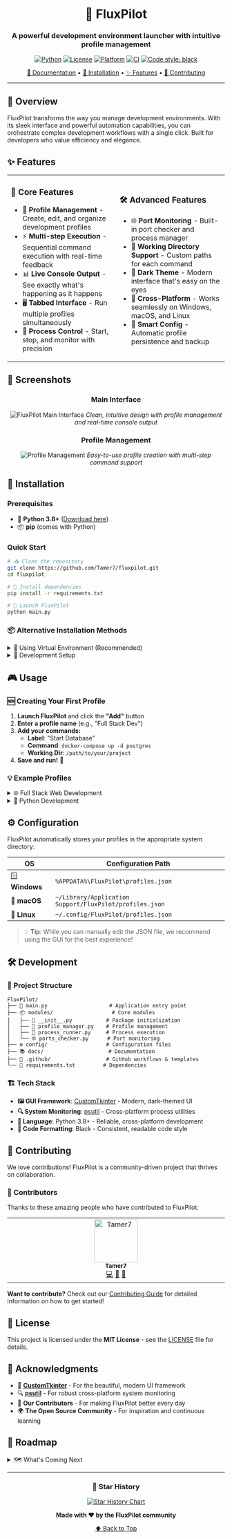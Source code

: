 <div align="center">

# 🚀 FluxPilot

### A powerful development environment launcher with intuitive profile management

[![Python](https://img.shields.io/badge/python-3.8+-blue.svg)](https://www.python.org/downloads/)
[![License](https://img.shields.io/badge/license-MIT-green.svg)](LICENSE)
[![Platform](https://img.shields.io/badge/platform-windows%20%7C%20macOS%20%7C%20linux-lightgrey.svg)](https://github.com/Tamer7/fluxpilot)
[![CI](https://github.com/Tamer7/fluxpilot/actions/workflows/ci.yml/badge.svg)](https://github.com/Tamer7/fluxpilot/actions/workflows/ci.yml)
[![Code style: black](https://img.shields.io/badge/code%20style-black-000000.svg)](https://github.com/psf/black)

[📖 Documentation](#-documentation) • [🚀 Installation](#-installation) • [✨ Features](#-features) • [🤝 Contributing](#-contributing)

---

</div>

## 📖 Overview

FluxPilot transforms the way you manage development environments. With its sleek interface and powerful automation capabilities, you can orchestrate complex development workflows with a single click. Built for developers who value efficiency and elegance.

## ✨ Features

<table>
<tr>
<td width="50%">

### 🎯 **Core Features**
- 📁 **Profile Management** - Create, edit, and organize development profiles
- ⚡ **Multi-step Execution** - Sequential command execution with real-time feedback  
- 📊 **Live Console Output** - See exactly what's happening as it happens
- 🖥️ **Tabbed Interface** - Run multiple profiles simultaneously
- 🔄 **Process Control** - Start, stop, and monitor with precision

</td>
<td width="50%">

### 🛠️ **Advanced Features**
- 🌐 **Port Monitoring** - Built-in port checker and process manager
- 📂 **Working Directory Support** - Custom paths for each command
- 🌙 **Dark Theme** - Modern interface that's easy on the eyes
- 🔧 **Cross-Platform** - Works seamlessly on Windows, macOS, and Linux
- 💾 **Smart Config** - Automatic profile persistence and backup

</td>
</tr>
</table>

## 📸 Screenshots

<div align="center">

### Main Interface
![FluxPilot Main Interface](https://via.placeholder.com/800x500/2D3748/FFFFFF?text=FluxPilot+Main+Interface)
*Clean, intuitive design with profile management and real-time console output*

### Profile Management
![Profile Management](https://via.placeholder.com/600x400/4A5568/FFFFFF?text=Profile+Management+Dialog)
*Easy-to-use profile creation with multi-step command support*

</div>

## 🚀 Installation

### Prerequisites
- 🐍 **Python 3.8+** ([Download here](https://www.python.org/downloads/))
- 📦 **pip** (comes with Python)

### Quick Start

```bash
# 📥 Clone the repository
git clone https://github.com/Tamer7/fluxpilot.git
cd fluxpilot

# 🔧 Install dependencies
pip install -r requirements.txt

# 🚀 Launch FluxPilot
python main.py
```

### 📦 Alternative Installation Methods

<details>
<summary>🔽 Using Virtual Environment (Recommended)</summary>

```bash
# Create virtual environment
python -m venv fluxpilot-env

# Activate it
# Windows:
fluxpilot-env\Scripts\activate
# macOS/Linux:
source fluxpilot-env/bin/activate

# Install and run
pip install -r requirements.txt
python main.py
```

</details>

<details>
<summary>🔽 Development Setup</summary>

```bash
# Clone and setup for development
git clone https://github.com/Tamer7/fluxpilot.git
cd fluxpilot

# Install with development dependencies
pip install -r requirements.txt
pip install pre-commit

# Setup pre-commit hooks
pre-commit install

# You're ready to contribute! 🎉
```

</details>

## 🎮 Usage

### 🆕 Creating Your First Profile

1. **Launch FluxPilot** and click the **"Add"** button
2. **Enter a profile name** (e.g., "Full Stack Dev")
3. **Add your commands:**
   - **Label**: "Start Database"
   - **Command**: `docker-compose up -d postgres`
   - **Working Dir**: `/path/to/your/project`
4. **Save and run!** 🎉

### 💡 Example Profiles

<details>
<summary>🌐 Full Stack Web Development</summary>

```yaml
Profile: "Full Stack Development"
Steps:
  1. Label: "Start Database"
     Command: docker-compose up -d postgres
     Working Dir: /path/to/project

  2. Label: "Start Backend API"  
     Command: npm run dev
     Working Dir: /path/to/project/backend

  3. Label: "Start Frontend"
     Command: npm start
     Working Dir: /path/to/project/frontend
```

</details>

<details>
<summary>🐍 Python Development</summary>

```yaml
Profile: "Python Development"
Steps:
  1. Label: "Activate Virtual Environment"
     Command: venv\Scripts\activate
     Working Dir: /path/to/project

  2. Label: "Start Django Server"
     Command: python manage.py runserver
     Working Dir: /path/to/project

  3. Label: "Start Celery Worker"
     Command: celery -A myproject worker -l info
     Working Dir: /path/to/project
```

</details>

## ⚙️ Configuration

FluxPilot automatically stores your profiles in the appropriate system directory:

| OS | Configuration Path |
|---|---|
| 🪟 **Windows** | `%APPDATA%\FluxPilot\profiles.json` |
| 🍎 **macOS** | `~/Library/Application Support/FluxPilot/profiles.json` |
| 🐧 **Linux** | `~/.config/FluxPilot/profiles.json` |

> 💡 **Tip**: While you can manually edit the JSON file, we recommend using the GUI for the best experience!

## 🛠️ Development

### 📁 Project Structure

```
FluxPilot/
├── 🚀 main.py                    # Application entry point
├── 📦 modules/                   # Core modules
│   ├── 📄 __init__.py           # Package initialization
│   ├── 👤 profile_manager.py    # Profile management
│   ├── 🔄 process_runner.py     # Process execution
│   └── 🌐 ports_checker.py      # Port monitoring
├── ⚙️ config/                   # Configuration files  
├── 📚 docs/                     # Documentation
├── 🧪 .github/                  # GitHub workflows & templates
└── 📄 requirements.txt         # Dependencies
```

### 🏗️ Tech Stack

- **🖼️ GUI Framework**: [CustomTkinter](https://github.com/TomSchimansky/CustomTkinter) - Modern, dark-themed UI
- **🔍 System Monitoring**: [psutil](https://github.com/giampaolo/psutil) - Cross-platform process utilities
- **🐍 Language**: Python 3.8+ - Reliable, cross-platform development
- **🎨 Code Formatting**: Black - Consistent, readable code style

## 🤝 Contributing

We love contributions! FluxPilot is a community-driven project that thrives on collaboration.

### 🌟 Contributors

Thanks to these amazing people who have contributed to FluxPilot:

<!-- ALL-CONTRIBUTORS-LIST:START - Do not remove or modify this section -->
<!-- prettier-ignore-start -->
<!-- markdownlint-disable -->
<table>
  <tbody>
    <tr>
      <td align="center" valign="top" width="14.28%"><a href="https://github.com/Tamer7"><img src="https://avatars.githubusercontent.com/u/Tamer7?v=4?s=100" width="100px;" alt="Tamer7"/><br /><sub><b>Tamer7</b></sub></a><br /><a href="https://github.com/Tamer7/fluxpilot/commits?author=Tamer7" title="Code">💻</a> <a href="#design-Tamer7" title="Design">🎨</a> <a href="https://github.com/Tamer7/fluxpilot/commits?author=Tamer7" title="Documentation">📖</a></td>
    </tr>
  </tbody>
</table>

<!-- markdownlint-restore -->
<!-- prettier-ignore-end -->

<!-- ALL-CONTRIBUTORS-LIST:END -->

**Want to contribute?** Check out our [Contributing Guide](CONTRIBUTING.md) for detailed information on how to get started!

## 📄 License

This project is licensed under the **MIT License** - see the [LICENSE](LICENSE) file for details.

## 🙏 Acknowledgments

- 🎨 **[CustomTkinter](https://github.com/TomSchimansky/CustomTkinter)** - For the beautiful, modern UI framework
- 🔍 **[psutil](https://github.com/giampaolo/psutil)** - For robust cross-platform system monitoring
- 💝 **Our Contributors** - For making FluxPilot better every day
- 🌍 **The Open Source Community** - For inspiration and continuous learning

## 🔮 Roadmap

<details>
<summary>🗺️ What's Coming Next</summary>

### 🚧 In Development
- [ ] 📱 **System Tray Integration** - Run FluxPilot in the background
- [ ] 🔒 **Environment Variables** - Secure credential management
- [ ] 📊 **Enhanced Logging** - Detailed execution logs and export

### 🎯 Planned Features
- [ ] 🎭 **Profile Templates** - Pre-built profiles for common stacks
- [ ] 🌐 **Cloud Sync** - Sync profiles across devices
- [ ] 🤖 **Smart Suggestions** - AI-powered profile recommendations
- [ ] 📱 **Mobile Companion** - Monitor your environments on the go

### 💭 Ideas & Research
- [ ] 🐳 **Docker Integration** - Native container management
- [ ] 🔌 **Plugin System** - Extensible architecture
- [ ] 📈 **Analytics Dashboard** - Performance insights
- [ ] 🎮 **CLI Interface** - Command-line power users

</details>

---

<div align="center">

### 🌟 Star History

[![Star History Chart](https://api.star-history.com/svg?repos=Tamer7/fluxpilot&type=Date)](https://star-history.com/#Tamer7/fluxpilot&Date)

**Made with ❤️ by the FluxPilot community**

[⬆️ Back to Top](#-fluxpilot)

</div> 